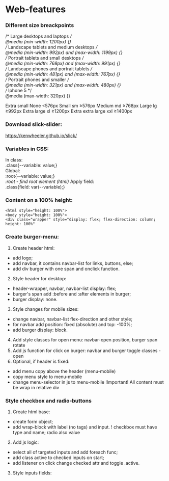 # Web-features

### Different size breackpoints
/* Large desktops and laptops */  
@media (min-width: 1200px) {}  
/* Landscape tablets and medium desktops */  
@media (min-width: 992px) and (max-width: 1199px) {}  
/* Portrait tablets and small desktops */  
@media (min-width: 768px) and (max-width: 991px) {}  
/* Landscape phones and portrait tablets */  
@media (min-width: 481px) and (max-width: 767px) {}  
/* Portrait phones and smaller */  
@media (min-width: 321px) and (max-width: 480px) {}  
/* Iphone 5 */  
@media (max-width: 320px) {}  

Extra small         None  <576px
Small               sm 	  ≥576px
Medium 	            md 	  ≥768px
Large 	            lg 	  ≥992px
Extra large 	      xl 	  ≥1200px
Extra extra large 	xxl 	≥1400px

### Download slick-slider:  
https://kenwheeler.github.io/slick/

### Variables in CSS:
In class:  
.class{--variable: value;}  
Global:  
:root{--variable: value;}  
*:root - find root element (html)*
Apply field:  
.class{field: var(--variable);}

### Content on a 100% height:
`<html style="height: 100%">`  
`<body style="height: 100%">`  
`<div class="wrapper" style="display: flex; flex-direction: column; height: 100%"`

### Create burger-menu:
1. Create header html:
- add logo;
- add navbar, it contains navbar-list for links, buttons, else;
- add div burger with one span and onclick function.
2. Style header for desktop:
- header-wrapper, navbar, navbar-list display: flex;
- burger's span add :before and :after elements in burger;
- burger display: none.
3. Style changes for mobile sizes:
- change navbar, navbar-list flex-direction and other style;
- for navbar add position: fixed (absolute) and top: -100%;
- add burger display: block.
4. Add style classes for open menu: navbar-open position, burger span rotate
5. Add js function for click on burger: navbar and burger toggle classes -open
6. Optional, if header is fixed:
- add menu copy above the header (menu-mobile)
- copy menu style to menu-mobile
- change menu-selector in js to menu-mobile
!Important! All content must be wrap in relative div


### Style checkbox and radio-buttons
1. Create html base:
- create form object;
- add wrap-block with label (no tags) and input.
! checkbox must have type and name; radio also value
2. Add js logic:
- select all of targeted inputs and add foreach func;
- add class active to checked inputs on start;
- add listener on click change checked attr and toggle .active.
3. Style inputs fields:





